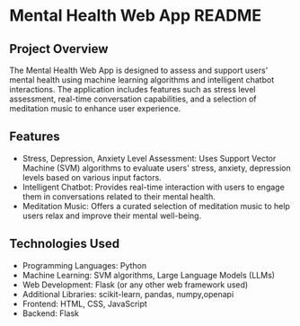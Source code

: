 # Mental Health Web App README
## Project Overview
The Mental Health Web App is designed to assess and support users' mental health using machine learning algorithms and intelligent chatbot interactions. The application includes features such as stress level assessment, real-time conversation capabilities, and a selection of meditation music to enhance user experience.

## Features
* Stress, Depression, Anxiety Level Assessment: Uses Support Vector Machine (SVM) algorithms to evaluate users' stress, anxiety, depression levels based on various input factors.
* Intelligent Chatbot: Provides real-time interaction with users to engage them in conversations related to their mental health.
* Meditation Music: Offers a curated selection of meditation music to help users relax and improve their mental well-being.

## Technologies Used
* Programming Languages: Python
* Machine Learning: SVM algorithms, Large Language Models (LLMs)
* Web Development: Flask (or any other web framework used)
* Additional Libraries: scikit-learn, pandas, numpy,openapi
* Frontend: HTML, CSS, JavaScript
* Backend: Flask

